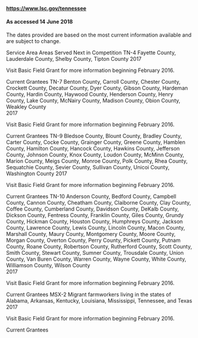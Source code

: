 #### https://www.lsc.gov/tennessee
#### As accessed 14 June 2018

The dates provided are based on the most current information available and are subject to change.

Service Area
Areas Served
Next in Competition
TN-4	Fayette County, Lauderdale County, Shelby County, Tipton County	
2017

Visit Basic Field Grant for more information beginning February 2016.

Current Grantees
TN-7	Benton County, Carroll County, Chester County, Crockett County, Decatur County, Dyer County, Gibson County, Hardeman County, Hardin County, Haywood County, Henderson County, Henry County, Lake County, McNairy County, Madison County, Obion County, Weakley County	
2017

Visit Basic Field Grant for more information beginning February 2016.

Current Grantees
TN-9	Bledsoe County, Blount County, Bradley County, Carter County, Cocke County, Grainger County, Greene County, Hamblen County, Hamilton County, Hancock County, Hawkins County, Jefferson County, Johnson County, Knox County, Loudon County, McMinn County, Marion County, Meigs County, Monroe County, Polk County, Rhea County, Sequatchie County, Sevier County, Sullivan County, Unicoi County, Washington County	
2017

Visit Basic Field Grant for more information beginning February 2016.

Current Grantees
TN-10	Anderson County, Bedford County, Campbell County, Cannon County, Cheatham County, Claiborne County, Clay County, Coffee County, Cumberland County, Davidson County, DeKalb County, Dickson County, Fentress County, Franklin County, Giles County, Grundy County, Hickman County, Houston County, Humphreys County, Jackson County, Lawrence County, Lewis County, Lincoln County, Macon County, Marshall County, Maury County, Montgomery County, Moore County, Morgan County, Overton County, Perry County, Pickett County, Putnam County, Roane County, Robertson County, Rutherford County, Scott County, Smith County, Stewart County, Sumner County, Trousdale County, Union County, Van Buren County, Warren County, Wayne County, White County, Williamson County, Wilson County	
2017

Visit Basic Field Grant for more information beginning February 2016.

Current Grantees
MSX-2	Migrant farmworkers living in the states of Alabama, Arkansas, Kentucky, Louisiana, Mississippi, Tennessee, and Texas	
2017

Visit Basic Field Grant for more information beginning February 2016.

Current Grantees
